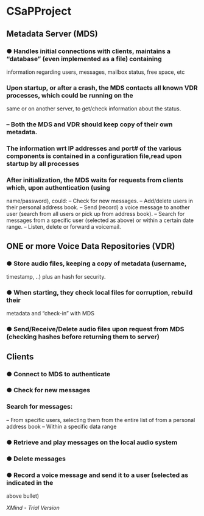 # CSaPProject

## Metadata Server (MDS)

### ● Handles initial connections with clients, maintains a “database” (even implemented as a file) containing
information regarding users, messages, mailbox status, free space, etc

### Upon startup, or after a crash, the MDS contacts all known VDR processes, which could be running on the
same or on another server, to get/check information about the status.

### – Both the MDS and VDR should keep copy of their own metadata.

### The information wrt IP addresses and port# of the various components is contained in a configuration file,read upon startup by all processes

### After initialization, the MDS waits for requests from clients which, upon authentication (using
name/password), could:
– Check for new messages.
– Add/delete users in their personal address book.
– Send (record) a voice message to another user (search from all users or pick up from address book).
– Search for messages from a specific user (selected as above) or within a certain date range.
– Listen, delete or forward a voicemail.

## ONE or more Voice Data Repositories (VDR)

### ● Store audio files, keeping a copy of metadata (username,
timestamp, ..) plus an hash for security.

### ● When starting, they check local files for corruption, rebuild their
metadata and “check-in” with MDS

### ● Send/Receive/Delete audio files upon request from MDS (checking hashes before returning them to server)

## Clients

### ● Connect to MDS to authenticate

### ● Check for new messages

### Search for messages:
– From specific users, selecting them from the entire list of from a personal
address book
– Within a specific data range

### ● Retrieve and play messages on the local audio system

### ● Delete messages

### ● Record a voice message and send it to a user (selected as indicated in the
above bullet)

*XMind - Trial Version*
